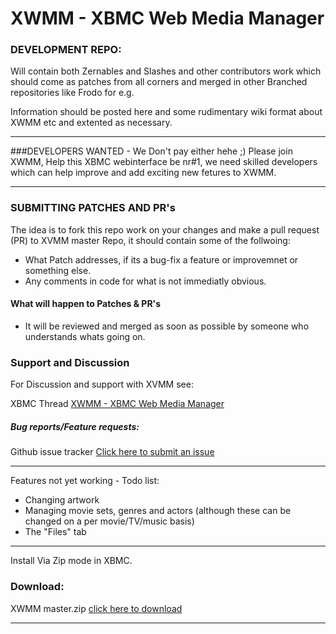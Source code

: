 XWMM - XBMC Web Media Manager
====

### DEVELOPMENT REPO:
Will contain both Zernables and Slashes and other contributors work which should come as patches from all corners and merged in other
Branched repositories like Frodo for e.g.

Information should be posted here and some rudimentary wiki format about XWMM etc and extented as necessary.
- - -
###DEVELOPERS WANTED - We Don't pay either hehe ;)
Please join XWMM, Help this XBMC webinterface be nr#1, we need skilled developers which can help improve and add exciting new fetures to XWMM.
- - -

### SUBMITTING PATCHES AND PR's
The idea is to fork this repo work on your changes and make a pull request (PR) to XVMM master Repo, it should contain some of the follwoing:

* What Patch addresses, if its a bug-fix a feature or improvemnet or something else.
* Any comments in code for what is not immediatly obvious.
#### What will happen to Patches & PR's

* It will be reviewed and merged as soon as possible by someone who understands whats going on.

### Support and Discussion
For Discussion and support with XVMM see:

XBMC Thread [XWMM - XBMC Web Media Manager](http://forum.xbmc.org/showthread.php?tid=60643 "Title")

##### Bug reports/Feature requests:
Github issue tracker [Click here to submit an issue](https://github.com/slash2009/XWMM/issues "Title")

- - -
Features not yet working - Todo list:

* Changing artwork
* Managing movie sets, genres and actors (although these can be changed on a per movie/TV/music basis)
* The "Files" tab

- - -
Install Via Zip mode in XBMC.

### Download:
XWMM master.zip [click here to download](https://github.com/slash2009/XWMM/archive/master.zip "Title")
- - -
